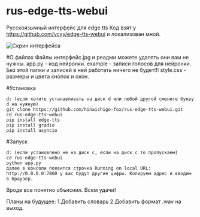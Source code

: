 # rus-edge-tts-webui
Русскоязычный интерфейс для edge tts 
Код взят у https://github.com/ycyy/edge-tts-webui и локализован мной.

![Скрин интерфейса](https://github.com/hinaichigo-fox/edge-tts-webui/blob/main/интерфейс.jpg)

#О файлах
Файлы интерфейс.jpg и реадми можете удалять они вам не нужны.
app.py - код нейронки.
example - записи голосов для нейронки. Без этой папки и записей в ней работать ничего не будет!!!
style.css - размеры и цвета кнопок и окон.

#Установка
```
d: (если хотите устанавливать на диск d или любой другой смените букву d на нужную)
git clone https://github.com/hinaichigo-fox/rus-edge-tts-webui.git
cd rus-edge-tts-webui
pip install edge-tts
pip install gradio
pip install asyncio
```

#Запуск
```
d: (если установлено не на диск c, если на диск с то пропускаем)
cd rus-edge-tts-webui
python app.py
далее в консоли появится строчка Running on local URL:  http://0.0.0.0:7860 у вас будут другие цифры. Копируем адрес и вводим в браузер. 
```

Вроде все понятно объяснил. Всем удачи!

Планы на будущее: 
1.Добавить словарь
2.Добавить формат .wav на выход.

